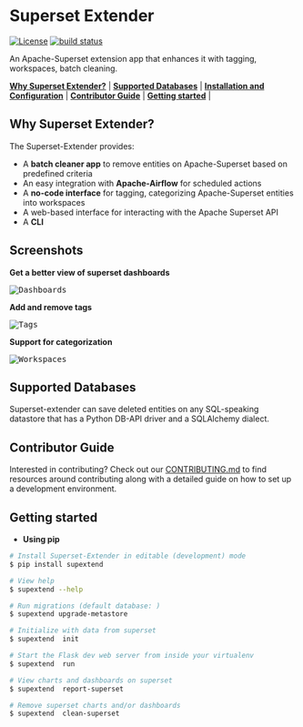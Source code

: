 <!--
Licensed to the Apache Software Foundation (ASF) under one
or more contributor license agreements.  See the NOTICE file
distributed with this work for additional information
regarding copyright ownership.  The ASF licenses this file
to you under the Apache License, Version 2.0 (the
"License"); you may not use this file except in compliance
with the License.  You may obtain a copy of the License at

  http://www.apache.org/licenses/LICENSE-2.0

Unless required by applicable law or agreed to in writing,
software distributed under the License is distributed on an
"AS IS" BASIS, WITHOUT WARRANTIES OR CONDITIONS OF ANY
KIND, either express or implied.  See the License for the
specific language governing permissions and limitations
under the License.
-->

# Superset Extender

[![License](https://img.shields.io/badge/License-Apache%202.0-blue.svg)](https://opensource.org/licenses/Apache-2.0)
[![build status](https://gitlab.com/rework-space.com/apache-superset/superset-extender/badges/main/pipeline.svg)](https://gitlab.com/rework-space.com/apache-superset/superset-extender/-/jobs)

An Apache-Superset extension app that enhances it with tagging, workspaces, batch cleaning.

[**Why Superset Extender?**](#why-superset-extender) |
[**Supported Databases**](#supported-databases) |
[**Installation and Configuration**](#installation-and-configuration) |
[**Contributor Guide**](#contributor-guide) |
[**Getting started**](#getting-started) |

## Why Superset Extender?

The Superset-Extender provides:

- A **batch cleaner app** to remove entities on Apache-Superset based on predefined criteria
- An easy integration with **Apache-Airflow** for scheduled actions
- A **no-code interface** for tagging, categorizing Apache-Superset entities into workspaces
- A web-based interface for interacting with the Apache Superset API
- A **CLI**

## Screenshots

**Get a better view of superset dashboards**

<kbd><img title="Dashboards" src="https://gitlab.com/rework-space.com/apache-superset/superset-extender/-/raw/main/src/supextend/static/img/demo/superset-extender-dashboards.png"/></kbd><br/>

**Add and remove tags**

<kbd><img title="Tags" src="https://gitlab.com/rework-space.com/apache-superset/superset-extender/-/raw/main/src/supextend/static/img/demo/superset-extension-tags.png"/></kbd><br/>

**Support for categorization**

<kbd><img title="Workspaces" src="https://gitlab.com/rework-space.com/apache-superset/superset-extender/-/raw/main/src/supextend/static/img/demo/superset-extender-demo.png"/></kbd><br/>



## Supported Databases

Superset-extender can save deleted entities on any SQL-speaking datastore that has a Python DB-API driver and a SQLAlchemy dialect.

## Contributor Guide

Interested in contributing? 
Check out our [CONTRIBUTING.md](CONTRIBUTING.md)
to find resources around contributing along with a detailed guide on
how to set up a development environment.

## Getting started

- **Using pip**
```bash
# Install Superset-Extender in editable (development) mode
$ pip install supextend

# View help
$ supextend --help

# Run migrations (default database: )
$ supextend upgrade-metastore

# Initialize with data from superset
$ supextend  init

# Start the Flask dev web server from inside your virtualenv
$ supextend  run

# View charts and dashboards on superset
$ supextend  report-superset

# Remove superset charts and/or dashboards
$ supextend  clean-superset
```